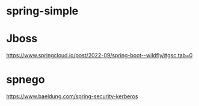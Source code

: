 # spring-simple


# Jboss
https://www.springcloud.io/post/2022-09/spring-boot--wildfly/#gsc.tab=0


# spnego
https://www.baeldung.com/spring-security-kerberos
